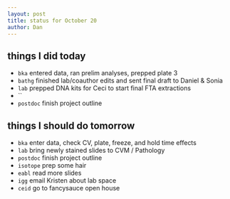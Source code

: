 ```yaml
---
layout: post
title: status for October 20
author: Dan
---
```


## things I did today
* `bka` entered data, ran prelim analyses, prepped plate 3
* `bathg` finished lab/coauthor edits and sent final draft to Daniel & Sonia
* `lab` prepped DNA kits for Ceci to start final FTA extractions
* ``
* `postdoc` finish project outline

## things I should do tomorrow
* `bka` enter data, check CV, plate, freeze, and hold time effects
* `lab` bring newly stained slides to CVM / Pathology
* `postdoc` finish project outline
* `isotope` prep some hair
* `eabl` read more slides
* `igg` email Kristen about lab space
* `ceid` go to fancysauce open house

<i class='fa fa-code' style='color:pink'> </i>
